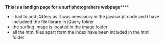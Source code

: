 ********This is a landign page for a surf photograhers webpage************

* i had to add jQUery as it was neessacry in the javascript code and 
  i have includeed the file library in jQuery folder  
* the surfing image is located in the image folder
* all the html files apart form the index have been included in the 
  html folder 


